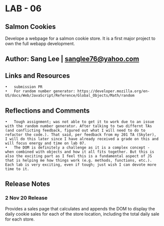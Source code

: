 # LAB - 06

## Salmon Cookies
Develope a webpage for a salmon cookie store. It is a first major project to own the full webapp development.

## Author: Sang Lee | sanglee76@yahoo.com

## Links and Resources
	•	submission PR
	•	For random number generator: https://developer.mozilla.org/en-US/docs/Web/JavaScript/Reference/Global_Objects/Math/random

## Reflections and Comments
	•	Tough assignment; was not able to get it to work due to an issue with the random number generator. After talking to two differnt TAs (and conflicting feedback, figured out what I will need to do to refactor the code.). That said, per feedback from my 201 TA (Skyler), I will do this later since I have already received a grade on this and will focus energy and time on lab 07.
	•	The DOM is definitely a challenge as it is a complex concept - when combined with objects and how it all fits together. But this is also the exciting part as I feel this is a fundamental aspect of JS that is helping me how things work (e.g. methods, functions, etc.).  Each lab is very exciting, even if tough; just wish I can devote more time to it.

## Release Notes

### 2 Nov 20 Release
Provides a sales page that calculates and appends the DOM to display the daily cookie sales for each of the store location, including the total daily sale for each store.
